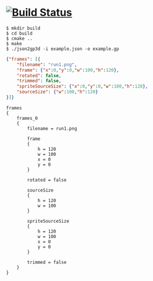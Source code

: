[![Build Status](https://travis-ci.org/louis-mclaughlin/gameplay-json-properties.svg?branch=master)](https://travis-ci.org/louis-mclaughlin/json-properties)
==============
```
$ mkdir build
$ cd build
$ cmake ..
$ make
$ ./json2gp3d -i example.json -o example.gp
```
```json
{"frames": [{
	"filename": "run1.png",
	"frame": {"x":0,"y":0,"w":100,"h":120},
	"rotated": false,
	"trimmed": false,
	"spriteSourceSize": {"x":0,"y":0,"w":100,"h":120},
	"sourceSize": {"w":100,"h":120}
}]}
```
```
frames
{
    frames_0
    {
        filename = run1.png

        frame
        {
            h = 120
            w = 100
            x = 0
            y = 0
        }

        rotated = false

        sourceSize
        {
            h = 120
            w = 100
        }

        spriteSourceSize
        {
            h = 120
            w = 100
            x = 0
            y = 0
        }

        trimmed = false
    }
}
```

